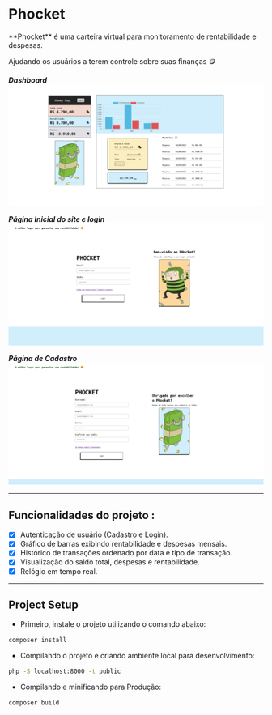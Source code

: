 # Phocket

<p>**Phocket** é uma carteira virtual para monitoramento de rentabilidade e despesas.</p>
<p>Ajudando os usuários a terem controle sobre suas finanças 🪙 </p>

**_Dashboard_**
![Dashboard](/public/assets/imgs/readme/phocket_dashboard.png "Dashboard")

**_Página Inicial do site e login_**
![Home do Site](/public/assets/imgs/readme/phocket_login.png "Home do Site")

**_Página de Cadastro_**
![Página de cadastro](/public/assets/imgs/readme/phocket_cadastrar.png "Página de Cadastro")

---

## Funcionalidades do projeto :

- [x] Autenticação de usuário (Cadastro e Login).
- [x] Gráfico de barras exibindo rentabilidade e despesas mensais.
- [x] Histórico de transações ordenado por data e tipo de transação.
- [x] Visualização do saldo total, despesas e rentabilidade.
- [x] Relógio em tempo real.

---

## Project Setup

- Primeiro, instale o projeto utilizando o comando abaixo:

```sh
composer install
```

- Compilando o projeto e criando ambiente local para desenvolvimento:

```sh
php -S localhost:8000 -t public
```

- Compilando e minificando para Produção:

```sh
composer build
```
